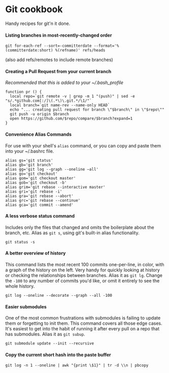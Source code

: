 # Git cookbook
Handy recipes for git'n it done.

#### Listing branches in most-recently-changed order

```
git for-each-ref --sort=-committerdate --format='%(committerdate:short) %(refname)' refs/heads
```
(also add refs/remotes to include remote branches)

#### Creating a Pull Request from your current branch
_Recommended that this is added to your ~/.bash_profile_

```
function pr () {
  local repo=`git remote -v | grep -m 1 "(push)" | sed -e "s/.*github.com[:/]\(.*\)\.git.*/\1/"`
  local branch=`git name-rev --name-only HEAD`
  echo "... creating pull request for branch \"$branch\" in \"$repo\""
  git push -u origin $branch
  open https://github.com/$repo/compare/$branch?expand=1
}
```

#### Convenience Alias Commands
For use with your shell's `alias` command, or you can copy and paste them into your ~/.bashrc file.

```
alias gs='git status'
alias gb='git branch'
alias gg='git log --graph --oneline —all'
alias go='git checkout'
alias gom='git checkout master'
alias gob='git checkout -b'
alias grim='git rebase --interactive master'
alias gri='git rebase -i'
alias gra='git rebase --abort'
alias grc='git rebase --continue'
alias gca='git commit --amend'
```

#### A less verbose status command
Includes only the files that changed and omits the boilerplate about the branch, etc.  Alias as `git s`, using git's built-in alias functionality.
```
git status -s
```

#### A better overview of history
This command lists the most recent 100 commits one-per-line, in color, with a graph of the history on the left.  Very handy for quickly looking at history or checking the relationships between branches.  Alias it as `git lg`.  Change the `-100` to any number of commits you'd like, or omit it entirely to see the whole history.

```
git log --oneline --decorate --graph --all -100
```

#### Easier submodules
One of the most common frustrations with submodules is failing to update them or forgetting to init them.  This command covers all those edge cases.  It's easiest to get into the habit of running it after every pull on a repo that has submodules.  Alias it as `git subup`.

```
git submodule update --init --recursive
```

#### Copy the current short hash into the paste buffer

```
git log -n 1 --oneline | awk "{print \$1}" | tr -d \\n | pbcopy
```
